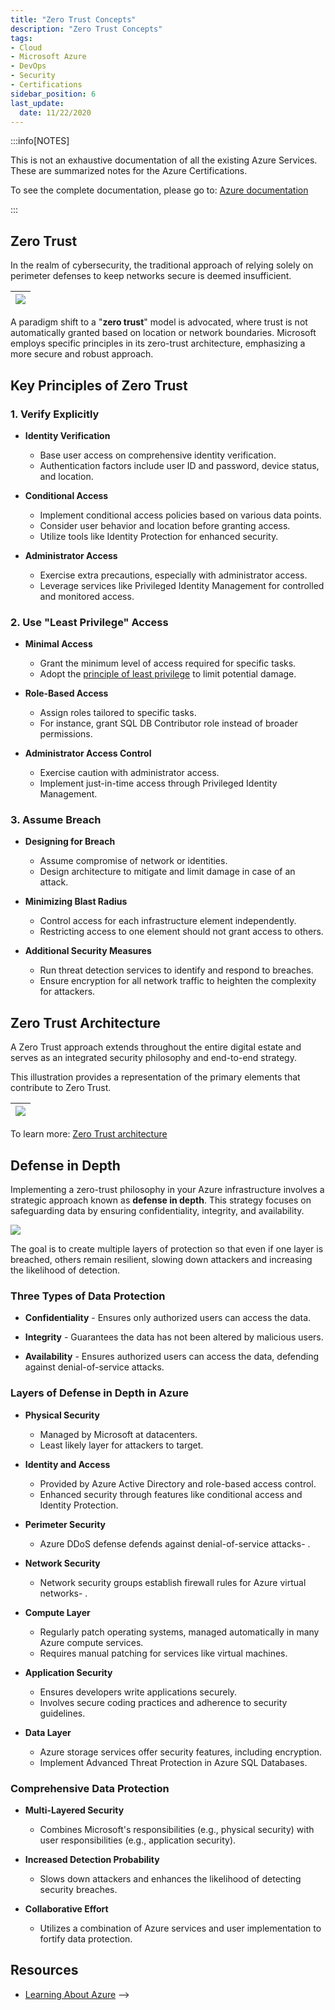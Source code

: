 ```yaml
---
title: "Zero Trust Concepts"
description: "Zero Trust Concepts"
tags: 
- Cloud
- Microsoft Azure
- DevOps
- Security
- Certifications
sidebar_position: 6
last_update:
  date: 11/22/2020
---
```



:::info[NOTES]

This is not an exhaustive documentation of all the existing Azure Services. These are summarized notes for the Azure Certifications.

To see the complete documentation, please go to: [Azure documentation](https://learn.microsoft.com/en-us/azure/?product=popular)

:::


## Zero Trust

In the realm of cybersecurity, the traditional approach of relying solely on perimeter defenses to keep networks secure is deemed insufficient. 

<div class="img-center"> 

|![](/img/docs/azure-zero-trust-never-trust-always-verify.png)|
|-|

</div>

A paradigm shift to a "**zero trust**" model is advocated, where trust is not automatically granted based on location or network boundaries. Microsoft employs specific principles in its zero-trust architecture, emphasizing a more secure and robust approach.

## Key Principles of Zero Trust

### 1. Verify Explicitly

- **Identity Verification**

    - Base user access on comprehensive identity verification.
    - Authentication factors include user ID and password, device status, and location.

- **Conditional Access**

    - Implement conditional access policies based on various data points.
    - Consider user behavior and location before granting access.
    - Utilize tools like Identity Protection for enhanced security.
    
- **Administrator Access**

    - Exercise extra precautions, especially with administrator access.
    - Leverage services like Privileged Identity Management for controlled and monitored access.

### 2. Use "Least Privilege" Access

    
- **Minimal Access**

    - Grant the minimum level of access required for specific tasks.
    - Adopt the [principle of least privilege](/docs/007-Cybersecurity/006-Identity-and-Access-Management/005-IAM-Concepts.md#principle-of-least-privilege) to limit potential damage.

- **Role-Based Access**

    - Assign roles tailored to specific tasks.
    - For instance, grant SQL DB Contributor role instead of broader permissions.

- **Administrator Access Control**

    - Exercise caution with administrator access.
    - Implement just-in-time access through Privileged Identity Management.

### 3. Assume Breach

    
- **Designing for Breach**

    - Assume compromise of network or identities.
    - Design architecture to mitigate and limit damage in case of an attack.
    
- **Minimizing Blast Radius**

    - Control access for each infrastructure element independently.
    - Restricting access to one element should not grant access to others.
    
- **Additional Security Measures**

    - Run threat detection services to identify and respond to breaches.
    - Ensure encryption for all network traffic to heighten the complexity for attackers.

## Zero Trust Architecture

A Zero Trust approach extends throughout the entire digital estate and serves as an integrated security philosophy and end-to-end strategy.

This illustration provides a representation of the primary elements that contribute to Zero Trust.

|![](/img/docs/azure-zero-trust-architecture.png)|
|-|

To learn more: [Zero Trust architecture](https://learn.microsoft.com/en-us/azure/security/fundamentals/zero-trust#zero-trust-architecture)



## Defense in Depth 

Implementing a zero-trust philosophy in your Azure infrastructure involves a strategic approach known as **defense in depth**. This strategy focuses on safeguarding data by ensuring confidentiality, integrity, and availability. 

<div class="img-center"> 

![](/img/docs/azure-defense-in-depthhhhh.png)

</div>

The goal is to create multiple layers of protection so that even if one layer is breached, others remain resilient, slowing down attackers and increasing the likelihood of detection.

### Three Types of Data Protection

- **Confidentiality** - Ensures only authorized users can access the data.

- **Integrity** - Guarantees the data has not been altered by malicious users.

- **Availability** - Ensures authorized users can access the data, defending against denial-of-service attacks.


### Layers of Defense in Depth in Azure

- **Physical Security**

    - Managed by Microsoft at datacenters.
    - Least likely layer for attackers to target.

- **Identity and Access**

    - Provided by Azure Active Directory and role-based access control.
    - Enhanced security through features like conditional access and Identity Protection.

- **Perimeter Security**

    - Azure DDoS defense defends against denial-of-service attacks- .

- **Network Security**

    - Network security groups establish firewall rules for Azure virtual networks- .

- **Compute Layer**

    - Regularly patch operating systems, managed automatically in many Azure compute services.
    - Requires manual patching for services like virtual machines.

- **Application Security**

    - Ensures developers write applications securely.
    - Involves secure coding practices and adherence to security guidelines.

- **Data Layer**

    - Azure storage services offer security features, including encryption.
    - Implement Advanced Threat Protection in Azure SQL Databases.

### Comprehensive Data Protection

- **Multi-Layered Security**

    - Combines Microsoft's responsibilities (e.g., physical security) with user responsibilities (e.g., application security).

- **Increased Detection Probability**

    - Slows down attackers and enhances the likelihood of detecting security breaches.

- **Collaborative Effort**

    - Utilizes a combination of Azure services and user implementation to fortify data protection.


## Resources 

- [Learning About Azure](https://cloudacademy.com/learning-paths/learning-about-azure-5663/) -->
